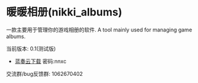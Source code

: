 # 暖暖相册(nikki_albums)

一款主要用于管理你的游戏相册的软件.
A tool mainly used for managing game albums.

当前版本: 0.1(测试版)


- [蓝奏云下载](https://ranaxro.lanzouu.com/iTf9H35pmpab)
密码:nnxc

交流群/bug反馈群: 1062670402

